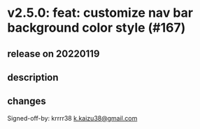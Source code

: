 # v2.5.0: feat: customize nav bar background color style (#167)

## release on 20220119

## description

## changes

Signed-off-by: krrrr38 <a href="mailto:k.kaizu38@gmail.com">k.kaizu38@gmail.com</a>

